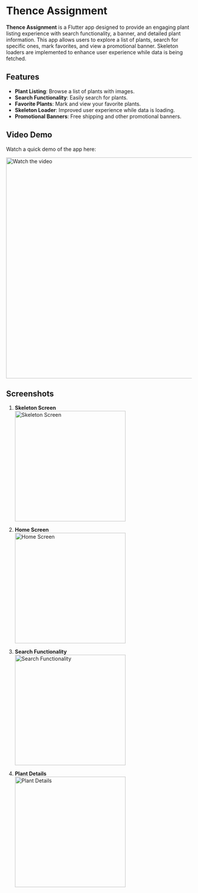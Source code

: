 # Thence Assignment

**Thence Assignment** is a Flutter app designed to provide an engaging plant listing experience with search functionality, a banner, and detailed plant information. This app allows users to explore a list of plants, search for specific ones, mark favorites, and view a promotional banner. Skeleton loaders are implemented to enhance user experience while data is being fetched.

## Features

- **Plant Listing**: Browse a list of plants with images.
- **Search Functionality**: Easily search for plants.
- **Favorite Plants**: Mark and view your favorite plants.
- **Skeleton Loader**: Improved user experience while data is loading.
- **Promotional Banners**: Free shipping and other promotional banners.

## Video Demo

Watch a quick demo of the app here:

<a href="https://1drv.ms/v/s!AgWv6KZ5XBReg9oE-YEAEOvLG7eKmQ?e=k0RegY">
  <img src="https://img.youtube.com/vi/YOUR_VIDEO_ID_HERE/maxresdefault.jpg" alt="Watch the video" width="600">
</a>

## Screenshots

1. **Skeleton Screen**  
   <a href="https://1drv.ms/v/s!AgWv6KZ5XBReg9oE-YEAEOvLG7eKmQ?e=HA5iQ4">
     <img src="https://1drv.ms/v/s!AgWv6KZ5XBReg9oE-YEAEOvLG7eKmQ?e=HA5iQ4" alt="Skeleton Screen" width="300">
   </a>

2. **Home Screen**  
   <a href="https://1drv.ms/i/s!AgWv6KZ5XBReg9oDY_cL9YMdAHlXgQ?e=KbgAvX">
     <img src="https://1drv.ms/i/s!AgWv6KZ5XBReg9oDY_cL9YMdAHlXgQ?e=KbgAvX" alt="Home Screen" width="300">
   </a>

3. **Search Functionality**  
   <a href="https://1drv.ms/i/s!AgWv6KZ5XBReg9oHAnfywpd_b3cbUw?e=NSzXcI">
     <img src="https://1drv.ms/i/s!AgWv6KZ5XBReg9oHAnfywpd_b3cbUw?e=NSzXcI" alt="Search Functionality" width="300">
   </a>

4. **Plant Details**  
   <a href="https://1drv.ms/i/s!AgWv6KZ5XBReg9oG-Du6RFdCJD2tvA?e=LnsTEM">
     <img src="https://1drv.ms/i/s!AgWv6KZ5XBReg9oG-Du6RFdCJD2tvA?e=LnsTEM" alt="Plant Details" width="300">
   </a>
